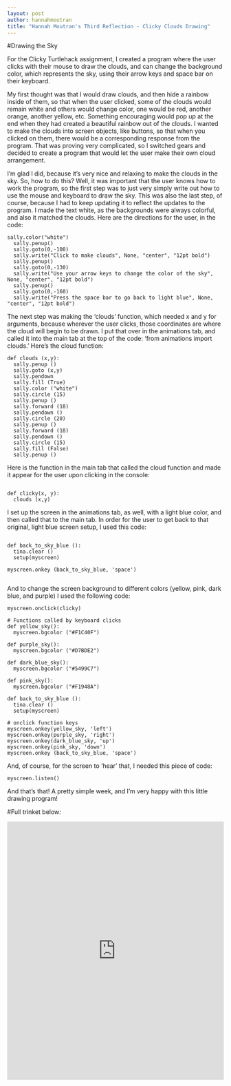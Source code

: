 ```yaml
---
layout: post
author: hannahmoutran
title: "Hannah Moutran's Third Reflection - Clicky Clouds Drawing"
---
```

#Drawing the Sky 

For the Clicky Turtlehack assignment, I created a program where the user clicks with their mouse to draw the clouds, and can change the background color, which represents the sky, using their arrow keys and space bar on their keyboard.  

My first thought was that I would draw clouds, and then hide a rainbow inside of them, so that when the user clicked, some of the clouds would remain white and others would change color, one would be red, another orange, another yellow, etc.  Something encouraging would pop up at the end when they had created a beautiful rainbow out of the clouds.  I wanted to make the clouds into screen objects, like buttons, so that when you clicked on them, there would be a corresponding response from the program.  That was proving very complicated, so I switched gears and decided to create a program that would let the user make their own cloud arrangement.  

I’m glad I did, because it’s very nice and relaxing to make the clouds in the sky.  So, how to do this?  Well, it was important that the user knows how to work the program, so the first step was to just very simply write out how to use the mouse and keyboard to draw the sky.  This was also the last step, of course, because I had to keep updating it to reflect the updates to the program.  I made the text white, as the backgrounds were always colorful, and also it matched the clouds.  Here are the directions for the user, in the code: 

```
sally.color("white")
  sally.penup()
  sally.goto(0,-100)
  sally.write("Click to make clouds", None, "center", "12pt bold")
  sally.penup()
  sally.goto(0,-130)
  sally.write("Use your arrow keys to change the color of the sky", None, "center", "12pt bold")
  sally.penup()
  sally.goto(0,-160)
  sally.write("Press the space bar to go back to light blue", None, "center", "12pt bold")

```

The next step was making the ‘clouds’ function, which needed x and y for arguments, because wherever the user clicks, those coordinates are where the cloud will begin to be drawn.  I put that over in the animations tab, and called it into the main tab at the top of the code: ‘from animations import clouds.’  Here’s the cloud function: 

```
def clouds (x,y):
  sally.penup ()
  sally.goto (x,y)
  sally.pendown
  sally.fill (True)
  sally.color ("white")
  sally.circle (15) 
  sally.penup ()
  sally.forward (18) 
  sally.pendown ()
  sally.circle (20) 
  sally.penup ()
  sally.forward (18) 
  sally.pendown ()
  sally.circle (15) 
  sally.fill (False)
  sally.penup ()

```
Here is the function in the main tab that called the cloud function and made it appear for the user upon clicking in the console:

```

def clicky(x, y):
  clouds (x,y)

```
 
I set up the screen in the animations tab, as well, with a light blue color, and then called that to the main tab.  In order for the user to get back to that original, light blue screen setup, I used this code: 

```

def back_to_sky_blue (): 
  tina.clear ()
  setup(myscreen)

myscreen.onkey (back_to_sky_blue, 'space')


```

And to change the screen background to different colors (yellow, pink, dark blue, and purple) I used the following code: 

```
myscreen.onclick(clicky)

# Functions called by keyboard clicks 
def yellow_sky():
  myscreen.bgcolor ("#F1C40F")
  
def purple_sky():
  myscreen.bgcolor ("#D7BDE2")
  
def dark_blue_sky():
  myscreen.bgcolor ("#5499C7")
  
def pink_sky():
  myscreen.bgcolor ("#F1948A")
  
def back_to_sky_blue (): 
  tina.clear ()
  setup(myscreen)
  
# onclick function keys
myscreen.onkey(yellow_sky, 'left')
myscreen.onkey(purple_sky, 'right')
myscreen.onkey(dark_blue_sky, 'up')
myscreen.onkey(pink_sky, 'down')
myscreen.onkey (back_to_sky_blue, 'space')

```

And, of course, for the screen to ‘hear’ that, I needed this piece of code: 

```
myscreen.listen()

```
And that’s that!  A pretty simple week, and I’m very happy with this little drawing program! 

#Full trinket below: 
<iframe src="https://trinket.io/embed/python/7c1ddbabe6" width="100%" height="600" frameborder="0" marginwidth="0" marginheight="0" allowfullscreen></iframe>

